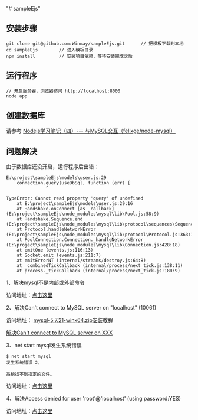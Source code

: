 "# sampleEjs" 


## 安装步骤 ##

	git clone git@github.com:Winmay/sampleEjs.git      // 把模板下载到本地
	cd sampleEjs	    // 进入模板目录
	npm install         // 安装项目依赖，等待安装完成之后

## 运行程序 ##

	// 开启服务器，浏览器访问 http://localhost:8000
	node app


## 创建数据库 ##

请参考 [Nodejs学习笔记（四）--- 与MySQL交互（felixge/node-mysql）](http://www.cnblogs.com/zhongweiv/p/nodejs_mysql.html#!comments)

## 问题解决 ##

由于数据库还没开启，运行程序后出错：

```
E:\project\sampleEjs\models\user.js:29
    connection.query(useDbSql, function (err) {
               ^

TypeError: Cannot read property 'query' of undefined
    at E:\project\sampleEjs\models\user.js:29:16
    at Handshake.onConnect [as _callback] (E:\project\sampleEjs\node_modules\mysql\lib\Pool.js:58:9)
    at Handshake.Sequence.end (E:\project\sampleEjs\node_modules\mysql\lib\protocol\sequences\Sequence.js:88:24)
    at Protocol.handleNetworkError (E:\project\sampleEjs\node_modules\mysql\lib\protocol\Protocol.js:363:14)
    at PoolConnection.Connection._handleNetworkError (E:\project\sampleEjs\node_modules\mysql\lib\Connection.js:428:18)
    at emitOne (events.js:116:13)
    at Socket.emit (events.js:211:7)
    at emitErrorNT (internal/streams/destroy.js:64:8)
    at _combinedTickCallback (internal/process/next_tick.js:138:11)
    at process._tickCallback (internal/process/next_tick.js:180:9)
```

1、解决mysql不是内部或外部命令

访问地址：[点击这里](https://jingyan.baidu.com/article/f7ff0bfc169a2a2e27bb1365.html)

2、解决Can't connect to MySQL server on  "localhost" (10061)

访问地址：
[mysql-5.7.21-winx64.zip安装教程](https://blog.csdn.net/we_are_the_world_123/article/details/79230537)

[解决Can't connect to MySQL server on XXX](https://jingyan.baidu.com/article/636f38bb6af8ded6b946104f.html)

3、net start mysql发生系统错误

```
$ net start mysql
发生系统错误 2。

系统找不到指定的文件。
```

访问地址：[点击这里](https://blog.csdn.net/mhmyqn/article/details/17043921)


4、解决Access denied for user 'root'@'localhost' (using password:YES)

访问地址：[点击这里](https://www.cnblogs.com/da19951208/p/6403783.html?utm_source=itdadao&utm_medium=referral)
